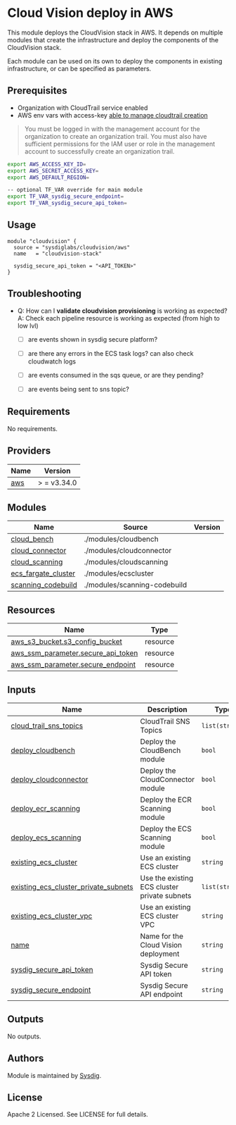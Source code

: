 # Cloud Vision deploy in AWS

This module deploys the CloudVision stack in AWS. It depends on multiple modules that create the infrastructure and
deploy the components of the CloudVision stack.

Each module can be used on its own to deploy the components in existing infrastructure, or can be specified as
parameters.

## Prerequisites

- Organization with CloudTrail service enabled
- AWS env vars with access-key [able to manage cloudtrail creation](https://docs.aws.amazon.com/awscloudtrail/latest/userguide/creating-trail-organization.html)

> You must be logged in with the management account for the organization to create an organization trail. You must also have sufficient permissions for the IAM user or role in the management account to successfully create an organization trail.

```bash
export AWS_ACCESS_KEY_ID=
export AWS_SECRET_ACCESS_KEY=
export AWS_DEFAULT_REGION=

-- optional TF_VAR override for main module
export TF_VAR_sysdig_secure_endpoint=
export TF_VAR_sysdig_secure_api_token=
```


## Usage

```hcl
module "cloudvision" {
  source = "sysdiglabs/cloudvision/aws"
  name   = "cloudvision-stack"

  sysdig_secure_api_token = "<API_TOKEN>"
}
```


## Troubleshooting

- Q: How can I **validate cloudvision provisioning** is working as expected?<br/>
A: Check each pipeline resource is working as expected (from high to low lvl)
  - [ ] are events shown in sysdig secure platform?
  - [ ] are there any errors in the ECS task logs? can also check cloudwatch logs
  - [ ] are events consumed in the sqs queue, or are they pending?
  - [ ] are events being sent to sns topic?


<!-- BEGIN_TF_DOCS -->  
## Requirements

No requirements.

## Providers

| Name                                              | Version     |
| ------------------------------------------------- | ----------- |
| <a name="provider_aws"></a> [aws](#provider\_aws) | > = v3.34.0 |

## Modules

| Name                                                                                              | Source                       | Version |
| ------------------------------------------------------------------------------------------------- | ---------------------------- | ------- |
| <a name="module_cloud_bench"></a> [cloud\_bench](#module\_cloud\_bench)                           | ./modules/cloudbench         |         |
| <a name="module_cloud_connector"></a> [cloud\_connector](#module\_cloud\_connector)               | ./modules/cloudconnector     |         |
| <a name="module_cloud_scanning"></a> [cloud\_scanning](#module\_cloud\_scanning)                  | ./modules/cloudscanning      |         |
| <a name="module_ecs_fargate_cluster"></a> [ecs\_fargate\_cluster](#module\_ecs\_fargate\_cluster) | ./modules/ecscluster         |         |
| <a name="module_scanning_codebuild"></a> [scanning\_codebuild](#module\_scanning\_codebuild)      | ./modules/scanning-codebuild |         |

## Resources

| Name                                                                                                                            | Type     |
| ------------------------------------------------------------------------------------------------------------------------------- | -------- |
| [aws_s3_bucket.s3_config_bucket](https://registry.terraform.io/providers/hashicorp/aws/latest/docs/resources/s3_bucket)         | resource |
| [aws_ssm_parameter.secure_api_token](https://registry.terraform.io/providers/hashicorp/aws/latest/docs/resources/ssm_parameter) | resource |
| [aws_ssm_parameter.secure_endpoint](https://registry.terraform.io/providers/hashicorp/aws/latest/docs/resources/ssm_parameter)  | resource |

## Inputs

| Name                                                                                                                                                   | Description                                  | Type           | Default                       | Required |
| ------------------------------------------------------------------------------------------------------------------------------------------------------ | -------------------------------------------- | -------------- | ----------------------------- |:--------:|
| <a name="input_cloud_trail_sns_topics"></a> [cloud\_trail\_sns\_topics](#input\_cloud\_trail\_sns\_topics)                                             | CloudTrail SNS Topics                        | `list(string)` | n/a                           |   yes    |
| <a name="input_deploy_cloudbench"></a> [deploy\_cloudbench](#input\_deploy\_cloudbench)                                                                | Deploy the CloudBench module                 | `bool`         | `true`                        |    no    |
| <a name="input_deploy_cloudconnector"></a> [deploy\_cloudconnector](#input\_deploy\_cloudconnector)                                                    | Deploy the CloudConnector module             | `bool`         | `true`                        |    no    |
| <a name="input_deploy_ecr_scanning"></a> [deploy\_ecr\_scanning](#input\_deploy\_ecr\_scanning)                                                        | Deploy the ECR Scanning module               | `bool`         | `true`                        |    no    |
| <a name="input_deploy_ecs_scanning"></a> [deploy\_ecs\_scanning](#input\_deploy\_ecs\_scanning)                                                        | Deploy the ECS Scanning module               | `bool`         | `true`                        |    no    |
| <a name="input_existing_ecs_cluster"></a> [existing\_ecs\_cluster](#input\_existing\_ecs\_cluster)                                                     | Use an existing ECS cluster                  | `string`       | `""`                          |    no    |
| <a name="input_existing_ecs_cluster_private_subnets"></a> [existing\_ecs\_cluster\_private\_subnets](#input\_existing\_ecs\_cluster\_private\_subnets) | Use the existing ECS cluster private subnets | `list(string)` | `[]`                          |    no    |
| <a name="input_existing_ecs_cluster_vpc"></a> [existing\_ecs\_cluster\_vpc](#input\_existing\_ecs\_cluster\_vpc)                                       | Use an existing ECS cluster VPC              | `string`       | `""`                          |    no    |
| <a name="input_name"></a> [name](#input\_name)                                                                                                         | Name for the Cloud Vision deployment         | `string`       | n/a                           |   yes    |
| <a name="input_sysdig_secure_api_token"></a> [sysdig\_secure\_api\_token](#input\_sysdig\_secure\_api\_token)                                          | Sysdig Secure API token                      | `string`       | n/a                           |   yes    |
| <a name="input_sysdig_secure_endpoint"></a> [sysdig\_secure\_endpoint](#input\_sysdig\_secure\_endpoint)                                               | Sysdig Secure API endpoint                   | `string`       | `"https://secure.sysdig.com"` |    no    |

## Outputs

No outputs.
<!-- END_TF_DOCS -->

## Authors

Module is maintained by [Sysdig](https://sysdig.com).

## License

Apache 2 Licensed. See LICENSE for full details.